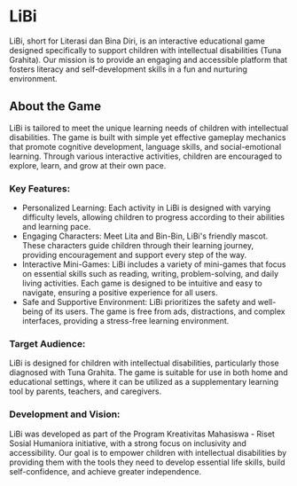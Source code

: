 # LiBi 
LiBi, short for Literasi dan Bina Diri, is an interactive educational game designed specifically to support children with intellectual disabilities (Tuna Grahita). Our mission is to provide an engaging and accessible platform that fosters literacy and self-development skills in a fun and nurturing environment.

## About the Game
LiBi is tailored to meet the unique learning needs of children with intellectual disabilities. The game is built with simple yet effective gameplay mechanics that promote cognitive development, language skills, and social-emotional learning. Through various interactive activities, children are encouraged to explore, learn, and grow at their own pace.

### Key Features:
- Personalized Learning: Each activity in LiBi is designed with varying difficulty levels, allowing children to progress according to their abilities and learning pace.
- Engaging Characters: Meet Lita and Bin-Bin, LiBi's friendly mascot. These characters guide children through their learning journey, providing encouragement and support every step of the way.
- Interactive Mini-Games: LiBi includes a variety of mini-games that focus on essential skills such as reading, writing, problem-solving, and daily living activities. Each game is designed to be intuitive and easy to navigate, ensuring a positive experience for all users.
- Safe and Supportive Environment: LiBi prioritizes the safety and well-being of its users. The game is free from ads, distractions, and complex interfaces, providing a stress-free learning environment.
### Target Audience:
LiBi is designed for children with intellectual disabilities, particularly those diagnosed with Tuna Grahita. The game is suitable for use in both home and educational settings, where it can be utilized as a supplementary learning tool by parents, teachers, and caregivers.

### Development and Vision:
LiBi was developed as part of the Program Kreativitas Mahasiswa - Riset Sosial Humaniora initiative, with a strong focus on inclusivity and accessibility. Our goal is to empower children with intellectual disabilities by providing them with the tools they need to develop essential life skills, build self-confidence, and achieve greater independence.
